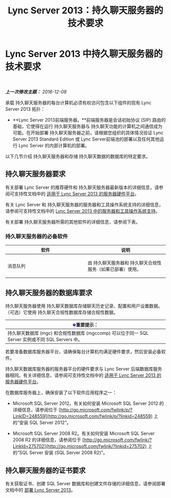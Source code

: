 ﻿---
title: Lync Server 2013：持久聊天服务器的技术要求
TOCTitle: 持久聊天服务器的技术要求
ms:assetid: 692b7d99-1bc9-4c99-a050-2bc2be8688b2
ms:mtpsurl: https://technet.microsoft.com/zh-cn/library/Gg398495(v=OCS.15)
ms:contentKeyID: 49313119
ms.date: 07/21/2017
mtps_version: v=OCS.15
ms.translationtype: HT
---

# Lync Server 2013 中持久聊天服务器的技术要求

 

_**上一次修改主题：** 2016-12-08_

承载 持久聊天服务器的每台计算机必须有权访问包含以下组件的现有 Lync Server 2013 拓扑：

  - **Lync Server 2013前端服务器。**前端服务器是会话初始协议 (SIP) 路由的基础，它使得在运行 持久聊天服务器与 持久聊天功能的计算机之间通信成为可能。在开始部署 持久聊天服务器之前，请根据您组织的具体情况验证 Lync Server 2013 Standard Edition 或 Lync Server前端池的部署以及任何其他运行 Lync Server 的内部计算机的部署。

以下几节介绍 持久聊天服务器和存储 持久聊天数据的数据库的特定要求。

## 持久聊天服务器要求

有关部署 Lync Server 的推荐硬件和 持久聊天服务器最新版本的详细信息，请参阅可支持性文档中的 [适用于 Lync Server 2013 的服务器硬件平台](lync-server-2013-server-hardware-platforms.md)。

有关 Lync Server 和 持久聊天服务器的服务器和工具操作系统支持的详细信息，请参阅可支持性文档中的 [Lync Server 2013 中的服务器和工具操作系统支持](lync-server-2013-server-and-tools-operating-system-support.md)。

有关部署 持久聊天服务器所需的其他软件的详细信息，请参阅下表。

### 持久聊天服务器的必备软件

<table>
<colgroup>
<col style="width: 50%" />
<col style="width: 50%" />
</colgroup>
<thead>
<tr class="header">
<th>软件</th>
<th>说明</th>
</tr>
</thead>
<tbody>
<tr class="odd">
<td><p>消息队列</p></td>
<td><p>由 持久聊天服务器和 持久聊天合规性服务（如果已部署）使用。</p></td>
</tr>
</tbody>
</table>


## 持久聊天服务器的数据库要求

持久聊天服务器使用 持久聊天数据库存储聊天历史记录、配置和用户设置数据。（可选）它使用 持久聊天合规性数据库存储合规性数据。

<table>
<thead>
<tr class="header">
<th><img src="images/Gg398794.important(OCS.15).gif" title="important" alt="important" />重要提示：</th>
</tr>
</thead>
<tbody>
<tr class="odd">
<td>持久聊天数据库 (mgc) 和合规性数据库 (mgccomp) 可以位于同一 SQL Server 实例或不同 SQL Servers 中。</td>
</tr>
</tbody>
</table>


若要准备数据库服务器平台，请确保每台计算机均满足硬件要求，然后安装必备软件。

持久聊天数据库服务器的服务器平台的硬件要求与 Lync Server 后端数据库服务器相同。有关详细信息，请参阅可支持性文档中的 [适用于 Lync Server 2013 的服务器硬件平台](lync-server-2013-server-hardware-platforms.md)。

在数据库服务器上，确保安装了以下软件应用程序之一：

  - Microsoft SQL Server 2012。有关如何安装 Microsoft SQL Server 2012 的详细信息，请参阅位于 [http://go.microsoft.com/fwlink/p/?LinkID=248559](http://go.microsoft.com/fwlink/p/?linkid=248559) 上的“安装 SQL Server 2012”。

  - Microsoft SQL Server 2008 R2。有关如何安装 Microsoft SQL Server 2008 R2 的详细信息，请参阅位于 [http://go.microsoft.com/fwlink/?LinkId=275702](http://go.microsoft.com/fwlink/?linkid=275702) 上的“SQL Server 安装 (SQL Server 2008 R2)”。

## 持久聊天服务器的证书要求

有关获取证书、创建 SQL Server 数据库和创建文件存储的详细信息，请参阅部署文档中的 [部署 Lync Server 2013](lync-server-2013-deploying-lync-server.md)。

